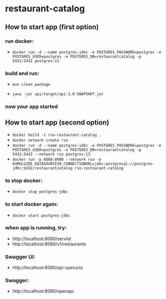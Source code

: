 # restaurant-catalog

## How to start app (first option)
### run docker:
- `docker run -d --name postgres-jdbc -e POSTGRES_PASSWORD=postgres -e POSTGRES_USER=postgres -e POSTGRES_DB=restaurantcatalog -p 5432:5432 postgres:13`

### build and run:

- `mvn clean package`

- `java -jar api/target/api-1.0-SNAPSHOT.jar`

### now your app started

## How to start app (second option)
- `docker build -t rso-restaurant-catalog .`
- `docker network create rso`
- `docker run -d --name postgres-jdbc -e POSTGRES_PASSWORD=postgres -e POSTGRES_USER=postgres -e POSTGRES_DB=restaurantcatalog -p 5432:5432 --network rso postgres:13`
- `docker run -p 8080:8080 --network rso -e KUMULUZEE_DATASOURCES0_CONNECTIONURL=jdbc:postgresql://postgres-jdbc:5432/restaurantcatalog rso-restaurant-catalog`


### to stop docker:
- `docker stop postgres-jdbc`

### to start docker again:
- `docker start postgres-jdbc`

### when app is running, try:
- http://localhost:8080/servlet
- http://localhost:8080/v1/restaurants

### Swagger UI:
- http://localhost:8080/api-specs/ui

### Swagger:
- http://localhost:8080/openapi
